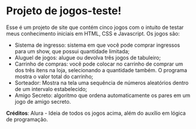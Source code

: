# Projeto de jogos-teste!
Esse é um projeto de site que contém cinco jogos com o intuito de testar meus conhecimento iniciais em HTML, CSS e Javascript. Os jogos são:
- Sistema de ingresso: sistema em que você pode comprar ingressos para um show, que possui quantidade limitada;
- Aluguel de jogos: alugue ou devolva três jogos de tabuleiro;
- Carrinho de compras: você pode colocar no carrinho de comprar um dos três itens na loja, selecionando a quantidade também. O programa mostra o valor total do carrinho;
- Sorteador: Mostra na tela uma sequência de números aleatórios dentro de um intervalo estabelecido;
- Amigo Secreto: algoritmo que ordena automaticamente os pares em um jogo de amigo secreto.

**Créditos**: Alura - Ideia de todos os jogos acima, além do auxílio em lógica de programação.
